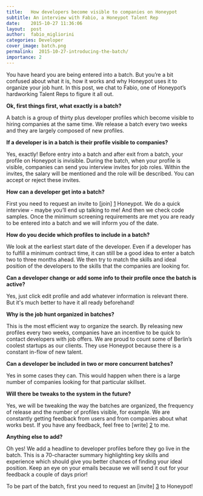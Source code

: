```yaml
---
title:   How developers become visible to companies on Honeypot
subtitle: An interview with Fabio, a Honeypot Talent Rep
date:    2015-10-27 11:36:06
layout:  post
author:  fabio_migliorini
categories: Developer
cover_image: batch.png
permalink:  2015-10-27-introducing-the-batch/
importance: 2
---
```


You have heard you are being entered into a batch. But you’re a bit confused about what it is, how it works and why Honeypot uses it to organize your job hunt. In this post, we chat to Fabio, one of Honeypot’s hardworking Talent Reps to figure it all out.

**Ok, first things first, what exactly is a batch?**

A batch is a group of thirty plus developer profiles which become visible to hiring companies at the same time. We release a batch every two weeks and they are largely composed of new profiles.

**If a developer is in a batch is their profile visible to companies?**

Yes, exactly! Before entry into a batch and after exit from a batch, your profile on Honeypot is invisible.  During the batch, when your profile is visible, companies can send you interview invites for job roles. Within the invites, the salary will be mentioned and the role will be described. You can accept or reject these invites.

**How can a developer get into a batch?**

First you need to  request an invite to [join] [1] Honeypot. We do a quick interview - maybe you’ll end up talking to me! And then we check code samples.  Once the minimum screening requirements are met you are ready to be entered into a batch and we will inform you of the date.

**How do you decide which profiles to include in a batch?**

We look at the earliest start date of the developer. Even if a developer has to fulfill a minimum contract time, it can still be a good idea to enter a batch two to three months ahead. We then try to match the skills and ideal position of the developers to the skills that the companies are looking for.

**Can a developer change or add some info to their profile once the batch is active?**

Yes, just click edit profile and add whatever information is relevant there. But it's much better to have it all ready beforehand!

**Why is the job hunt organized in batches?**

This is the most efficient way to organize the search. By releasing new profiles every two weeks, companies have an incentive to be quick to contact developers with job offers.  We are proud to count some of Berlin’s coolest startups as our clients. They use Honeypot because there is a constant in-flow of new talent.

**Can a developer be included in two or more concurrent batches?**

Yes in some cases they can. This would happen when there is a large number of companies looking for that particular skillset.

**Will there be tweaks to the system in the future?**

Yes, we will be tweaking the way the batches are organized, the frequency of release and the number of profiles visible, for example. We are constantly getting feedback from users and from companies about what works best. If you have any feedback, feel free to [write] [2] to me.

**Anything else to add?**

Oh yes! We add a headline to developer profiles before they go live in the batch. This is a 70-character summary highlighting key skills and experience which should give you better chances of finding your ideal position. Keep an eye on your emails because we will send it out for your feedback a couple of days prior!

To be part of the batch, first you need to request an [invite] [3] to Honeypot!

[1]: https://www.honeypot.io/users/sign_up?utm_source=blog "Sign-up"
[2]: mailto:fabio@honeypot.io "Hello Fabio"
[3]: https://www.honeypot.io/users/sign_up?utm_source=blog "Sign-up"
